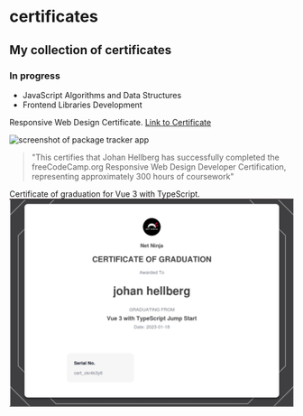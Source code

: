 # certificates
## My collection of certificates

### In progress
- JavaScript Algorithms and Data Structures
- Frontend Libraries Development



Responsive Web Design Certificate.
[Link to Certificate](https://www.freecodecamp.org/certification/1306/responsive-web-design "Link to Responsive Web Design Certificate")

<img width="1440" alt="screenshot of package tracker app" src="https://jhellberg.com/images/fcc-responsive-web-design-certificate.png">

> "This certifies that Johan Hellberg has successfully completed the freeCodeCamp.org Responsive Web Design Developer Certification, representing approximately 300 hours of coursework"

Certificate of graduation for Vue 3 with TypeScript.
<img width="1440" alt="Certificate of graduation for Vue 3 with TypeScript" src="https://github.com/JohanCodeForFun/certificates/blob/96b58de9c6ffbcf1228ea68fdf591893a724c74c/certificate-vue3-TypeScript.jpg">
